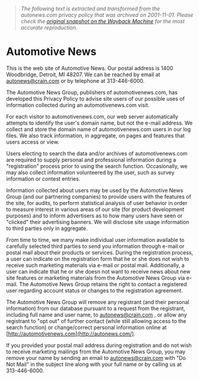 > *The following text is extracted and transformed from the autonews.com privacy policy that was archived on 2001-11-01. Please check the [original snapshot on the Wayback Machine](https://web.archive.org/web/20011101045513id_/http%3A//63.236.108.16/page.cms%3FpageId%3D145) for the most accurate reproduction.*

# Automotive News

This is the web site of Automotive News. Our postal address is 1400 Woodbridge, Detroit, MI 48207. We can be reached by email at [autonews@crain.com](mailto:autonews@crain.com) or by telephone at 313-446-6000. 

The Automotive News Group, publishers of automotivenews.com, has developed this Privacy Policy to advise site users of our possible uses of information collected during an automotivenews.com visit.

For each visitor to automotivenews.com, our web server automatically attempts to identify the user's domain name, but not the e-mail address. We collect and store the domain name of automotivenews.com users in our log files. We also track information, in aggregate, on pages and features that users access or view. 

Users electing to search the data and/or archives of automotivenews.com are required to supply personal and professional information during a "registration" process prior to using the search function. Occasionally, we may also collect information volunteered by the user, such as survey information or contest entries.

Information collected about users may be used by the Automotive News Group (and our partnering companies) to provide users with the features of the site, for audits, to perform statistical analysis of user behavior in order to measure interest in various areas of our site (for product development purposes) and to inform advertisers as to how many users have seen or "clicked" their advertising banners. We will disclose site usage information to third parties only in aggregate.

From time to time, we many make individual user information available to carefully selected third parties to send you information through e-mail or postal mail about their products or services. During the registration process, a user can indicate on the registration form that he or she does not wish to receive such marketing materials via e-mail or postal mail. Additionally, a user can indicate that he or she doesn not want to receive news about new site features or marketing materials from the Automotive News Group via e-mail. The Automotive News Group retains the right to contact a registered user regarding account status or changes to the registration agreement. 

The Automotive News Group will remove any registrant (and their personal information) from our database pursuant to a request from the registrant, including full name and user name, to [autonews@crain.com](mailto:autonews@crain.com) , or allow any registrant to "opt out" of further contact (while still allowing access to the search function) or change/correct personal information online at [http://automotivenews.com](http://autonews.com/). 

If you provided your postal mail address during registration and do not wish to receive marketing mailings from the Automotive News Group, you may remove your name by sending an email to [autonews@crain.com](mailto:autonews@crain.com) with "Do Not Mail" in the subject line along with your full name or by calling us at 313-446-6000. 
